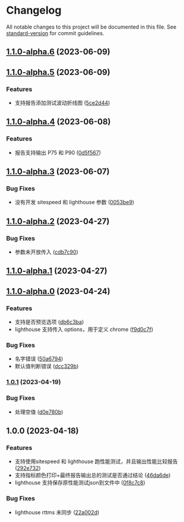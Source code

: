 # Changelog

All notable changes to this project will be documented in this file. See [standard-version](https://github.com/conventional-changelog/standard-version) for commit guidelines.

## [1.1.0-alpha.6](https://github.com/zhuwei-ones/performance-auto-test/compare/v1.1.0-alpha.5...v1.1.0-alpha.6) (2023-06-09)

## [1.1.0-alpha.5](https://github.com/zhuwei-ones/performance-auto-test/compare/v1.1.0-alpha.4...v1.1.0-alpha.5) (2023-06-09)


### Features

* 支持报告添加测试波动折线图 ([5ce2d44](https://github.com/zhuwei-ones/performance-auto-test/commit/5ce2d4420aab737d4f5c3f2d9d7fd19cc7c70e84))

## [1.1.0-alpha.4](https://github.com/zhuwei-ones/performance-auto-test/compare/v1.1.0-alpha.3...v1.1.0-alpha.4) (2023-06-08)


### Features

* 报告支持输出 P75 和 P90 ([0d5f567](https://github.com/zhuwei-ones/performance-auto-test/commit/0d5f5672bbaac5d1ba1acc67d37f041254c6cbce))

## [1.1.0-alpha.3](https://github.com/zhuwei-ones/performance-auto-test/compare/v1.1.0-alpha.2...v1.1.0-alpha.3) (2023-06-07)


### Bug Fixes

* 没有开发 sitespeed 和 lighthouse 参数 ([0053be9](https://github.com/zhuwei-ones/performance-auto-test/commit/0053be92be44af65cc4d7ae458e0bb48c63d11a9))

## [1.1.0-alpha.2](https://github.com/zhuwei-ones/performance-auto-test/compare/v1.1.0-alpha.1...v1.1.0-alpha.2) (2023-04-27)


### Bug Fixes

* 参数未开放传入 ([cdb7c90](https://github.com/zhuwei-ones/performance-auto-test/commit/cdb7c903316b6b81ed50265274c0f7815b56824a))

## [1.1.0-alpha.1](https://github.com/zhuwei-ones/performance-auto-test/compare/v1.1.0-alpha.0...v1.1.0-alpha.1) (2023-04-27)

## [1.1.0-alpha.0](https://github.com/zhuwei-ones/performance-auto-test/compare/v1.0.1...v1.1.0-alpha.0) (2023-04-24)


### Features

* 支持是否预览选项 ([db6c3ba](https://github.com/zhuwei-ones/performance-auto-test/commit/db6c3ba5d39a7a5843b026cd2cd91873aa63c7d9))
* lighthouse 支持传入 options，用于定义 chrome ([f9d0c7f](https://github.com/zhuwei-ones/performance-auto-test/commit/f9d0c7fe42214eaa04698ad498ea2501c179da4b))


### Bug Fixes

* 名字错误 ([50a6794](https://github.com/zhuwei-ones/performance-auto-test/commit/50a6794f05a74b621e2acad836d0a2784219fa36))
* 默认值判断错误 ([dcc329b](https://github.com/zhuwei-ones/performance-auto-test/commit/dcc329bf942df87a290edc6bdd5ae759d334e808))

### [1.0.1](https://github.com/zhuwei-ones/performance-auto-test/compare/v1.0.0...v1.0.1) (2023-04-19)


### Bug Fixes

* 处理空值 ([d0e780b](https://github.com/zhuwei-ones/performance-auto-test/commit/d0e780b62cd360c45a5b785105d5bda23e616824))

## 1.0.0 (2023-04-18)


### Features

* 支持使用sitespeed 和 lighthouse 跑性能测试，并且输出性能比较报告 ([292e732](https://github.com/zhuwei-ones/performance-auto-test/commit/292e7326b70a2f986aac91f75fba64a333ce7293))
* 支持指标颜色打印+最终报告输出总的测试是否通过结论 ([46da6de](https://github.com/zhuwei-ones/performance-auto-test/commit/46da6dedd9906ede632c248a49cfb2beba851c68))
* lighthouse 支持保存原性能测试json到文件中 ([0f8c7c8](https://github.com/zhuwei-ones/performance-auto-test/commit/0f8c7c8b7a7387bc8bfcbb2d8d20f9240fdcace6))


### Bug Fixes

* lighthouse rttms 未同步 ([22a002d](https://github.com/zhuwei-ones/performance-auto-test/commit/22a002d0d32be12c4b0daed4bc617d9827cf2363))
